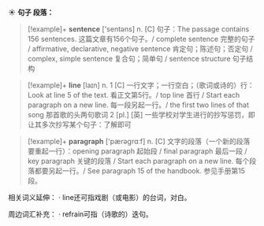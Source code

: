 ☀ <span class="category">**句子 段落：**</span>
>[!example]+ <span class="vocabulary">**sentence**</span> ['sentəns] 
> <span class="definition">n. [C] 句子：</span>The passage contains 156 sentences. 这篇文章有156个句子。/ complete sentence 完整的句子 / affirmative, declarative, negative sentence 肯定句；陈述句；否定句 / complex, simple sentence 复合句；简单句 / sentence structure 句子结构

>[!example]+ <span class="vocabulary">**line**</span> [laɪn] 
> <span class="definition">n. 1 [C] 一行文字；一行空白；（歌词或诗的）行：</span>Look at line 5 of the text. 看正文第5行。/ top line 首行 / Start each paragraph on a new line. 每一段另起一行。/ the first two lines of that song 那首歌的头两句歌词 <span class="definition">2 [pl.] [英] 一些学校对学生进行的抄写惩罚，即让其多次抄写某个句子：</span>了解即可

>[!example]+ <span class="vocabulary">**paragraph**</span> ['pærəɡrɑːf] 
> <span class="definition">n. [C] 文字的段落（一个新的段落要重起一行）：</span>opening paragraph 起始段 / final paragraph 最后一段 / key paragraph 关键的段落 / Start each paragraph on a new line. 每个段落都要另起一行。/ See paragraph 15 of the handbook. 参见手册第15段。

相关词义延伸：
· line还可指戏剧（或电影）的台词，对白。

周边词汇补充：
· refrain可指（诗歌的）迭句。
